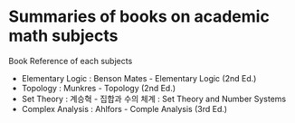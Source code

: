 Summaries of books on academic math subjects
================
Book Reference of each subjects
* Elementary Logic : Benson Mates - Elementary Logic (2nd Ed.)
* Topology : Munkres - Topology (2nd Ed.)
* Set Theory : 계승혁 - 집합과 수의 체계 : Set Theory and Number Systems
* Complex Analysis : Ahlfors - Comple Analysis (3rd Ed.)
